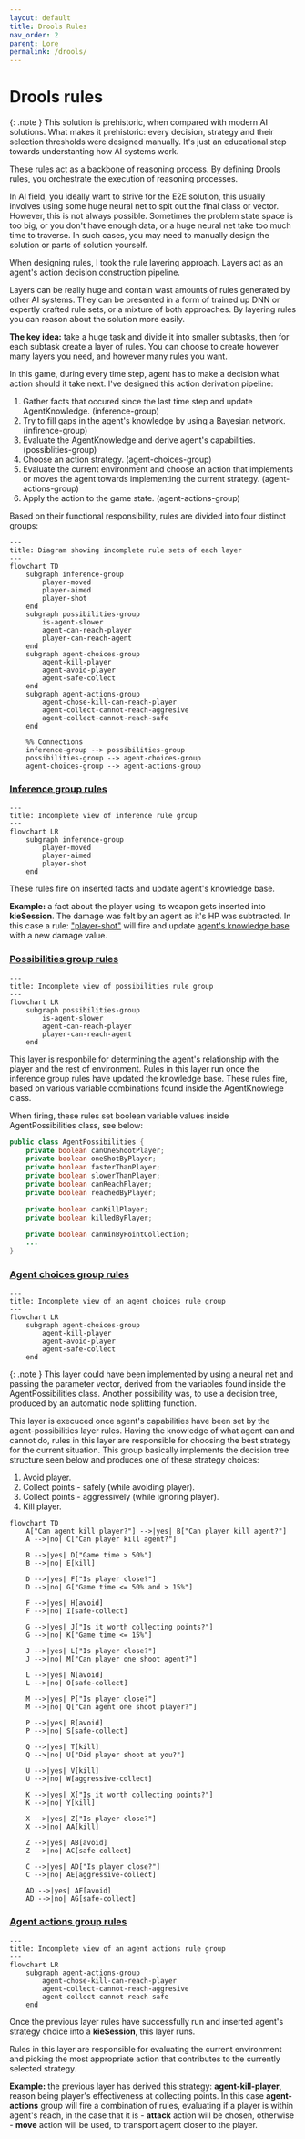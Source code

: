 ```yaml
---
layout: default
title: Drools Rules
nav_order: 2
parent: Lore
permalink: /drools/
---
```


# Drools rules

{: .note }
This solution is prehistoric, when compared with modern AI solutions.
What makes it prehistoric: every decision, strategy and their selection thresholds were designed manually.
It's just an educational step towards understanting how AI systems work.

These rules act as a backbone of reasoning process. By defining Drools rules, you orchestrate the execution of reasoning processes.

In AI field, you ideally want to strive for the E2E solution,
this usually involves using some huge neural net to spit out the final class or vector.
However, this is not always possible. Sometimes the problem state space is too big,
or you don't have enough data, or a huge neural net take too much time to traverse.
In such cases, you may need to manually design the solution or parts of solution yourself.

When designing rules, I took the rule layering approach. Layers act as an agent's action decision construction pipeline.

Layers can be really huge and contain wast amounts of rules generated by other AI systems. They can be presented in a form of trained up DNN or expertly crafted rule sets, or a mixture of both approaches.
By layering rules you can reason about the solution more easily.

**The key idea:** take a huge task and divide it into smaller subtasks, then for each subtask create a layer of rules.
You can choose to create however many layers you need, and however many rules you want. 

In this game, during every time step, agent has to make a decision what action should it take next.
I've designed this action derivation pipeline:
1. Gather facts that occured since the last time step and update AgentKnowledge. (inference-group)
2. Try to fill gaps in the agent's knowledge by using a Bayesian network. (infirence-group)
3. Evaluate the AgentKnowledge and derive agent's capabilities. (possiblities-group)
4. Choose an action strategy. (agent-choices-group)
5. Evaluate the current environment and choose an action that implements or moves the agent towards implementing the current strategy. (agent-actions-group)
6. Apply the action to the game state. (agent-actions-group)

Based on their functional responsibility, rules are divided into four distinct groups:

```mermaid
---
title: Diagram showing incomplete rule sets of each layer
---
flowchart TD
    subgraph inference-group
        player-moved
        player-aimed
        player-shot
    end
    subgraph possibilities-group
        is-agent-slower
        agent-can-reach-player
        player-can-reach-agent
    end
    subgraph agent-choices-group
        agent-kill-player
        agent-avoid-player
        agent-safe-collect
    end
    subgraph agent-actions-group
        agent-chose-kill-can-reach-player
        agent-collect-cannot-reach-aggresive
        agent-collect-cannot-reach-safe
    end
    
    %% Connections
    inference-group --> possibilities-group
    possibilities-group --> agent-choices-group
    agent-choices-group --> agent-actions-group
```

### [Inference group rules](https://github.com/rchDev/game-of-points/blob/main/game-of-points-be/src/main/resources/drools/fact_rules.drl)

```mermaid
---
title: Incomplete view of inference rule group
---
flowchart LR
    subgraph inference-group
        player-moved
        player-aimed
        player-shot
    end
```

These rules fire on inserted facts and update agent's knowledge base.

**Example:** a fact about the player using its weapon gets inserted into **kieSession**. The damage was felt by an agent as it's HP was subtracted. In this case a rule: ["player-shot"](https://github.com/rchDev/game-of-points/blob/main/game-of-points-be/src/main/resources/drools/fact_rules.drl)
will fire and update [agent's knowledge base](https://github.com/rchDev/game-of-points/blob/main/game-of-points-be/src/main/java/io/rizvan/beans/knowledge/AgentKnowledge.java) with a new damage value.

### [Possibilities group rules](https://github.com/rchDev/game-of-points/blob/main/game-of-points-be/src/main/resources/drools/possibilities_rules.drl)

```mermaid
---
title: Incomplete view of possibilities rule group
---
flowchart LR
    subgraph possibilities-group
        is-agent-slower
        agent-can-reach-player
        player-can-reach-agent
    end
```
This layer is responbile for determining the agent's relationship with the player and the rest of environment. Rules in this layer run once the inference group rules have updated the knowledge base.
These rules fire, based on various variable combinations found inside the AgentKnowlege class.

When firing, these rules set boolean variable values inside AgentPossibilities class, see below:
```java
public class AgentPossibilities {
    private boolean canOneShootPlayer;
    private boolean oneShotByPlayer;
    private boolean fasterThanPlayer;
    private boolean slowerThanPlayer;
    private boolean canReachPlayer;
    private boolean reachedByPlayer;

    private boolean canKillPlayer;
    private boolean killedByPlayer;

    private boolean canWinByPointCollection;
    ...
}
```

### [Agent choices group rules](https://github.com/rchDev/game-of-points/blob/main/game-of-points-be/src/main/resources/drools/behavioural_rules.drl)

```mermaid
---
title: Incomplete view of an agent choices rule group
---
flowchart LR
    subgraph agent-choices-group
        agent-kill-player
        agent-avoid-player
        agent-safe-collect
    end
```

{: .note }
This layer could have been implemented by using a neural net and passing the parameter vector, derived from the variables found inside the AgentPossibilities class. 
Another possibility was, to use a decision tree, produced by an automatic node splitting function.

This layer is execuced once agent's capabilities have been set by the agent-possibilities layer rules.
Having the knowledge of what agent can and cannot do, rules in this layer are responsible for choosing the best strategy for the current situation.
This group basically implements the decision tree structure seen below and
produces one of these strategy choices:
1. Avoid player.
2. Collect points - safely (while avoiding player).
3. Collect points - aggressively (while ignoring player).
4. Kill player.


```mermaid
flowchart TD
    A["Can agent kill player?"] -->|yes| B["Can player kill agent?"]
    A -->|no| C["Can player kill agent?"]

    B -->|yes| D["Game time > 50%"]
    B -->|no| E[kill]

    D -->|yes| F["Is player close?"]
    D -->|no| G["Game time <= 50% and > 15%"]

    F -->|yes| H[avoid]
    F -->|no| I[safe-collect]

    G -->|yes| J["Is it worth collecting points?"]
    G -->|no| K["Game time <= 15%"]

    J -->|yes| L["Is player close?"]
    J -->|no| M["Can player one shoot agent?"]

    L -->|yes| N[avoid]
    L -->|no| O[safe-collect]

    M -->|yes| P["Is player close?"]
    M -->|no| Q["Can agent one shoot player?"]

    P -->|yes| R[avoid]
    P -->|no| S[safe-collect]

    Q -->|yes| T[kill]
    Q -->|no| U["Did player shoot at you?"]

    U -->|yes| V[kill]
    U -->|no| W[aggressive-collect]

    K -->|yes| X["Is it worth collecting points?"]
    K -->|no| Y[kill]

    X -->|yes| Z["Is player close?"]
    X -->|no| AA[kill]

    Z -->|yes| AB[avoid]
    Z -->|no| AC[safe-collect]

    C -->|yes| AD["Is player close?"]
    C -->|no| AE[aggressive-collect]

    AD -->|yes| AF[avoid]
    AD -->|no| AG[safe-collect]
```
### [Agent actions group rules](https://github.com/rchDev/game-of-points/blob/main/game-of-points-be/src/main/resources/drools/agent_action_rules.drl)

```mermaid
---
title: Incomplete view of an agent actions rule group
---
flowchart LR
    subgraph agent-actions-group
        agent-chose-kill-can-reach-player
        agent-collect-cannot-reach-aggresive
        agent-collect-cannot-reach-safe
    end
```

Once the previous layer rules have successfully run and inserted agent's strategy choice into a **kieSession**, this layer runs.

Rules in this layer are responsible for evaluating the current environment and picking the most appropriate action that contributes to the currently selected strategy.

**Example:** the previous layer has derived this strategy: **agent-kill-player**, reason being player's effectiveness at collecting points. 
In this case **agent-actions** group will fire a combination of rules, evaluating if a player is within agent's reach,
in the case that it is - **attack** action will be chosen, otherwise - **move** action will be used, to transport agent closer to the player.
